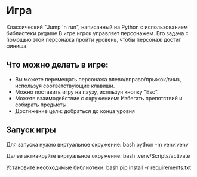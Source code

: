 <h1>Игра</h1>
Классический "Jump 'n run", написанный на Python с использованием библиотеки pygame
В игре игрок управляет персонажем. Его задача с помощью этой персонажа пройти уровень, чтобы персонаж достиг финиша.

<h2>Что можно делать в игре:</h2>

<ul>
  <li style="list-style-type: disc;">Вы можете перемещать персонажа влево/вправо/прыжок/вниз, используя соответствующие клавиши.</li>
  <li style="list-style-type: square;">Можно поставить игру на паузу, испльзуя кнопку "Esc".</li>
  <li style="list-style-type: square;">Можете взаимодействие с окружением: Избегать препятствий  и собирать предметы.</li>
  <li style="list-style-type: square;">Достижение цели: добраться до конца уровня</li>
</ul>

<h2>Запуск игры</h2>

Для запуска нужно виртуальное окружение: bash python -m venv.venv 


Далее активируйте виртуальное окружение: bash .venv/Scripts/activate 

Установите необходимые библиотеки: bash pip install -r requirements.txt